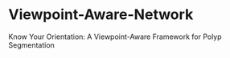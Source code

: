 # Viewpoint-Aware-Network
Know Your Orientation: A Viewpoint-Aware Framework for Polyp Segmentation
